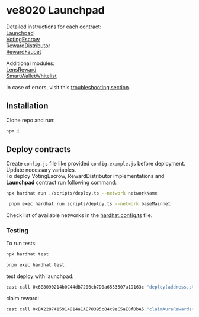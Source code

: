 # ve8020 Launchpad

Detailed instructions for each contract:  
[Launchpad](./docs/1_Launchpad.md)  
[VotingEscrow](./docs/2_VotingEscrow.md)  
[RewardDistributor](./docs/3_RewardDistributor.md)  
[RewardFaucet](./docs/4_RewardFaucet.md)  

Additional modules:  
[LensReward](./docs/misc_docs/LensReward.md)  
[SmartWalletWhitelist](./docs/misc_docs/SmartWalletWhitelist.md)  


In case of errors, visit this [troubleshooting section](./docs/misc_docs/Troubleshooting.md).


## Installation
Clone repo and run:  

```sh
npm i
```


## Deploy contracts
Create `config.js` file like provided `config.example.js` before deployment. Update necessary variables.  
To deploy VotingEscrow, RewardDistributor implementations and **Launchpad** contract run following command:  
```sh
npx hardhat run ./scripts/deploy.ts --network networkName

 pnpm exec hardhat run scripts/deploy.ts --network baseMainnet
```
Check list of available networks in the [hardhat.config.ts](./hardhat.config.ts) file.


### Testing
To run tests:  
```sh
npx hardhat test  

pnpm exec hardhat test

```

test deploy with launchpad:

```sh
cast call 0x6E8090214b0C44dB7206cb7D0a6533507a19163c "deploy(address,string,string,uint256,uint256)" 0xcCAC11368BDD522fc4DD23F98897712391ab1E00 "test2" "veRETH3" 604800 17400060005 --rpc-url https://g.w.lavanet.xyz:443/gateway/base/rpc-http/d3630392db153e71701cd89c262c116e --private-key 0x225f08b0a623e4797e27d60dc95c8cec6f485b6659c574a8615545233464dc93 --trace --debug
```

claim reward:

```sh
cast call 0xBA2287415914814a1AE78395c84c9eC5aE0fDbA5 "claimAuraRewards()" --rpc-url https://g.w.lavanet.xyz:443/gateway/base/rpc-http/d3630392db153e71701cd89c262c116e --private-key 0x225f08b0a623e4797e27d60dc95c8cec6f485b6659c574a8615545233464dc93 --trace
```